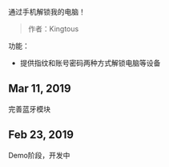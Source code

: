 通过手机解锁我的电脑！

> 作者：Kingtous

功能：

- 提供指纹和账号密码两种方式解锁电脑等设备



## Mar 11, 2019

完善蓝牙模块



## Feb 23, 2019

Demo阶段，开发中